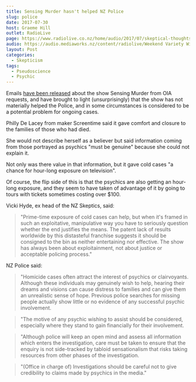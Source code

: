 ```yaml
---
title: Sensing Murder hasn't helped NZ Police
slug: police
date: 2017-07-30
host: Graeme Hill
outlet: RadioLive
page: https://www.radiolive.co.nz/home/audio/2017/07/skeptical-thoughts-with-mark-honeychurch0.html
audio: https://audio.mediaworks.nz/content/radiolive/Weekend Variety Wireless/July 17/30_07_17_Skeptical.mp3
layout: Post
categories:
  - Skepticism
tags:
  - Pseudoscience
  - Psychic
---
```


Emails [have been released](http://www.nzherald.co.nz/entertainment/news/article.cfm?c_id=1501119&objectid=11896421) about the show Sensing Murder from OIA requests, and have brought to light (unsurprisingly) that the show has not materially helped the Police, and in some circumstances is considered to be a potential problem for ongoing cases.

<!-- more -->

Philly De Lacey from maker Screentime said it gave comfort and closure to the families of those who had died.

She would not describe herself as a believer but said information coming from those portrayed as psychics "must be genuine" because she could not explain it.

Not only was there value in that information, but it gave cold cases "a chance for hour-long exposure on television".

Of course, the flip side of this is that the psychics are also getting an hour-long exposure, and they seem to have taken of advantage of it by going to tours with tickets sometimes costing over $100.

Vicki Hyde, ex head of the NZ Skeptics, said:

> "Prime-time exposure of cold cases can help, but when it's framed in such an exploitative, manipulative way you have to seriously question whether the end justifies the means. The patent lack of results worldwide by this distasteful franchise suggests it should be consigned to the bin as neither entertaining nor effective. The show has always been about exploitainment, not about justice or acceptable policing process."

NZ Police said:

> "Homicide cases often attract the interest of psychics or clairvoyants. Although these individuals may genuinely wish to help, hearing their dreams and visions can cause distress to families and can give them an unrealistic sense of hope. Previous police searches for missing people actually show little or no evidence of any successful psychic involvement.

> "The motive of any psychic wishing to assist should be considered, especially where they stand to gain financially for their involvement.

> "Although police will keep an open mind and assess all information which enters the investigation, care must be taken to ensure that the enquiry is not side-tracked by tabloid sensationalism that risks taking resources from other phases of the investigation.

> "(Office in charge of) Investigations should be careful not to give credibility to claims made by psychics in the media."
